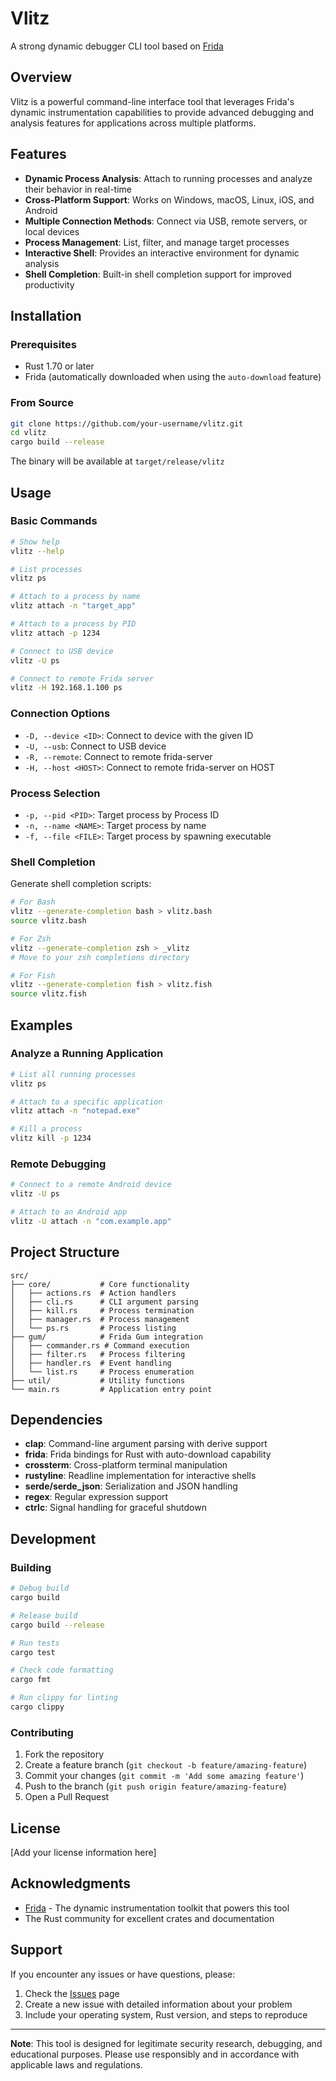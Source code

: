 # Vlitz

A strong dynamic debugger CLI tool based on [Frida](https://frida.re/)

## Overview

Vlitz is a powerful command-line interface tool that leverages Frida's dynamic instrumentation capabilities to provide advanced debugging and analysis features for applications across multiple platforms.

## Features

- **Dynamic Process Analysis**: Attach to running processes and analyze their behavior in real-time
- **Cross-Platform Support**: Works on Windows, macOS, Linux, iOS, and Android
- **Multiple Connection Methods**: Connect via USB, remote servers, or local devices
- **Process Management**: List, filter, and manage target processes
- **Interactive Shell**: Provides an interactive environment for dynamic analysis
- **Shell Completion**: Built-in shell completion support for improved productivity

## Installation

### Prerequisites

- Rust 1.70 or later
- Frida (automatically downloaded when using the `auto-download` feature)

### From Source

```bash
git clone https://github.com/your-username/vlitz.git
cd vlitz
cargo build --release
```

The binary will be available at `target/release/vlitz`

## Usage

### Basic Commands

```bash
# Show help
vlitz --help

# List processes
vlitz ps

# Attach to a process by name
vlitz attach -n "target_app"

# Attach to a process by PID
vlitz attach -p 1234

# Connect to USB device
vlitz -U ps

# Connect to remote Frida server
vlitz -H 192.168.1.100 ps
```

### Connection Options

- `-D, --device <ID>`: Connect to device with the given ID
- `-U, --usb`: Connect to USB device
- `-R, --remote`: Connect to remote frida-server
- `-H, --host <HOST>`: Connect to remote frida-server on HOST

### Process Selection

- `-p, --pid <PID>`: Target process by Process ID
- `-n, --name <NAME>`: Target process by name
- `-f, --file <FILE>`: Target process by spawning executable

### Shell Completion

Generate shell completion scripts:

```bash
# For Bash
vlitz --generate-completion bash > vlitz.bash
source vlitz.bash

# For Zsh
vlitz --generate-completion zsh > _vlitz
# Move to your zsh completions directory

# For Fish
vlitz --generate-completion fish > vlitz.fish
source vlitz.fish
```

## Examples

### Analyze a Running Application

```bash
# List all running processes
vlitz ps

# Attach to a specific application
vlitz attach -n "notepad.exe"

# Kill a process
vlitz kill -p 1234
```

### Remote Debugging

```bash
# Connect to a remote Android device
vlitz -U ps

# Attach to an Android app
vlitz -U attach -n "com.example.app"
```

## Project Structure

```
src/
├── core/           # Core functionality
│   ├── actions.rs  # Action handlers
│   ├── cli.rs      # CLI argument parsing
│   ├── kill.rs     # Process termination
│   ├── manager.rs  # Process management
│   └── ps.rs       # Process listing
├── gum/            # Frida Gum integration
│   ├── commander.rs # Command execution
│   ├── filter.rs   # Process filtering
│   ├── handler.rs  # Event handling
│   └── list.rs     # Process enumeration
├── util/           # Utility functions
└── main.rs         # Application entry point
```

## Dependencies

- **clap**: Command-line argument parsing with derive support
- **frida**: Frida bindings for Rust with auto-download capability
- **crossterm**: Cross-platform terminal manipulation
- **rustyline**: Readline implementation for interactive shells
- **serde/serde_json**: Serialization and JSON handling
- **regex**: Regular expression support
- **ctrlc**: Signal handling for graceful shutdown

## Development

### Building

```bash
# Debug build
cargo build

# Release build
cargo build --release

# Run tests
cargo test

# Check code formatting
cargo fmt

# Run clippy for linting
cargo clippy
```

### Contributing

1. Fork the repository
2. Create a feature branch (`git checkout -b feature/amazing-feature`)
3. Commit your changes (`git commit -m 'Add some amazing feature'`)
4. Push to the branch (`git push origin feature/amazing-feature`)
5. Open a Pull Request

## License

[Add your license information here]

## Acknowledgments

- [Frida](https://frida.re/) - The dynamic instrumentation toolkit that powers this tool
- The Rust community for excellent crates and documentation

## Support

If you encounter any issues or have questions, please:

1. Check the [Issues](https://github.com/your-username/vlitz/issues) page
2. Create a new issue with detailed information about your problem
3. Include your operating system, Rust version, and steps to reproduce

---

**Note**: This tool is designed for legitimate security research, debugging, and educational purposes. Please use responsibly and in accordance with applicable laws and regulations.

